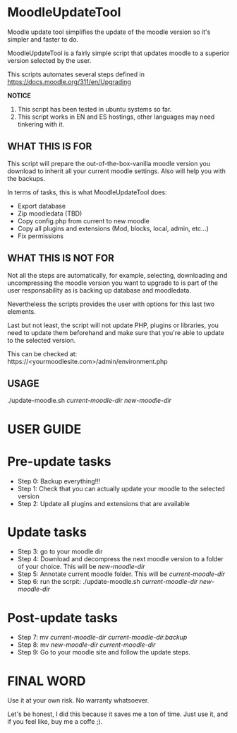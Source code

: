 # MoodleUpdateTool
Moodle update tool simplifies the update of the moodle version so it's simpler and faster to do. 

MoodleUpdateTool is a fairly simple script that updates moodle to a superior version selected by the user. 

This scripts automates several steps defined in https://docs.moodle.org/311/en/Upgrading

**NOTICE**

1. This script has been tested in ubuntu systems so far.
1. This script works in EN and ES hostings, other languages may need tinkering with it.

## WHAT THIS IS  FOR

This script will prepare the out-of-the-box-vanilla moodle version you download to inherit all your current moodle settings. Also will help you with the backups.

In terms of tasks, this is what MoodleUpdateTool does:
* Export database
* Zip moodledata (TBD)
* Copy config.php from current to new moodle
* Copy all plugins and extensions (Mod, blocks, local, admin, etc...)
* Fix permissions



## WHAT THIS IS NOT FOR

Not all the steps are automatically, for example, selecting, downloading and uncompressing the moodle version you want to upgrade to is part of the user responsability as is backing up database and moodledata. 

Nevertheless the scripts provides the user with options for this last two elements.

Last but not least, the script will not update PHP, plugins or libraries, you need to update them beforehand and make sure that you're able to update to the selected version. 



This can be checked at:
https://<yourmoodlesite.com>/admin/environment.php


## USAGE

./update-moodle.sh *current-moodle-dir* *new-moodle-dir*

# USER GUIDE

**Pre-update tasks**
  ===================
* Step 0: Backup everything!!!
* Step 1: Check that you can actually update your moodle to the selected version
* Step 2: Update all plugins and extensions that are available
  
**Update tasks**
  ==================
* Step 3: go to your moodle dir
* Step 4: Download and decompress the next moodle version to a folder of your choice. This will be *new-moodle-dir*
* Step 5: Annotate current moodle folder. This will be *current-moodle-dir*
* Step 6: run the scrpit: ./update-moodle.sh *current-moodle-dir* *new-moodle-dir*

**Post-update tasks**
  ===================
* Step 7: mv *current-moodle-dir* *current-moodle-dir.backup*
* Step 8: mv *new-moodle-dir* *current-moodle-dir*
* Step 9: Go to your moodle site and follow the update steps.
  
# FINAL WORD

Use it at your own risk. No warranty whatsoever.

Let's be honest, I did this because it saves me a ton of time. Just use it, and if you feel like, buy me a coffe ;).


